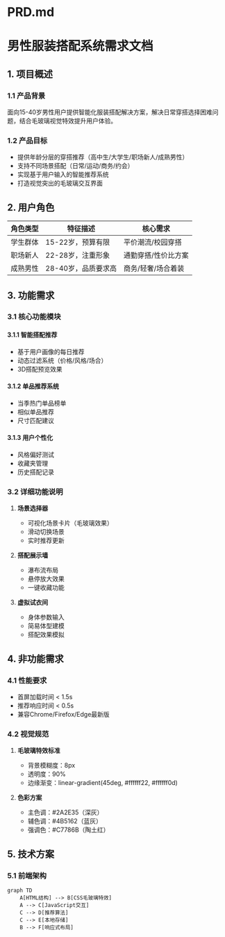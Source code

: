 # PRD.md

# 男性服装搭配系统需求文档

## 1. 项目概述
### 1.1 产品背景
面向15-40岁男性用户提供智能化服装搭配解决方案，解决日常穿搭选择困难问题，结合毛玻璃视觉特效提升用户体验。

### 1.2 产品目标
- 提供年龄分层的穿搭推荐（高中生/大学生/职场新人/成熟男性）
- 支持不同场景搭配（日常/运动/商务/约会）
- 实现基于用户输入的智能推荐系统
- 打造视觉突出的毛玻璃交互界面

## 2. 用户角色
| 角色类型 | 特征描述                  | 核心需求                  |
|----------|---------------------------|---------------------------|
| 学生群体 | 15-22岁，预算有限         | 平价潮流/校园穿搭         |
| 职场新人 | 22-28岁，注重形象         | 通勤穿搭/性价比方案       |
| 成熟男性 | 28-40岁，品质要求高       | 商务/轻奢/场合着装        |

## 3. 功能需求
### 3.1 核心功能模块
#### 3.1.1 智能搭配推荐
- 基于用户画像的每日推荐
- 动态过滤系统（价格/风格/场合）
- 3D搭配预览效果

#### 3.1.2 单品推荐系统
- 当季热门单品榜单
- 相似单品推荐
- 尺寸匹配建议

#### 3.1.3 用户个性化
- 风格偏好测试
- 收藏夹管理
- 历史搭配记录

### 3.2 详细功能说明
1. **场景选择器**
   - 可视化场景卡片（毛玻璃效果）
   - 滑动切换场景
   - 实时推荐更新

2. **搭配展示墙**
   - 瀑布流布局
   - 悬停放大效果
   - 一键收藏功能

3. **虚拟试衣间**
   - 身体参数输入
   - 简易体型建模
   - 搭配效果模拟

## 4. 非功能需求
### 4.1 性能要求
- 首屏加载时间 < 1.5s
- 推荐响应时间 < 0.5s
- 兼容Chrome/Firefox/Edge最新版

### 4.2 视觉规范
1. **毛玻璃特效标准**
   - 背景模糊度：8px
   - 透明度：90%
   - 边缘渐变：linear-gradient(45deg, #ffffff22, #ffffff0d)

2. **色彩方案**
   - 主色调：#2A2E35（深灰）
   - 辅色调：#4B5162（蓝灰）
   - 强调色：#C7786B（陶土红）

## 5. 技术方案
### 5.1 前端架构
```mermaid
graph TD
    A[HTML结构] --> B[CSS毛玻璃特效]
    A --> C[JavaScript交互]
    C --> D[推荐算法]
    C --> E[本地存储]
    B --> F[响应式布局]